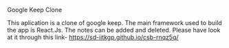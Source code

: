 Google Keep Clone

This aplication is a clone of google keep. The main framework used to build the app is React.Js. The notes can be added and deleted. Please have look at it through this link- https://sd-iitkgp.github.io/csb-rnqz5q/
